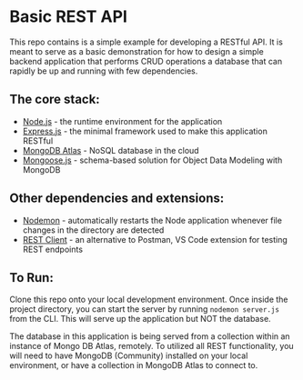 # Basic REST API

This repo contains is a simple example for developing a RESTful API. It is meant to serve as a basic demonstration for how to design a simple backend application that performs CRUD operations a database that can rapidly be up and running with few dependencies.

## The core stack:
- [Node.js](https://nodejs.org/en/) - the runtime environment for the application
- [Express.js](https://expressjs.com) - the minimal framework used to make this application RESTful
- [MongoDB Atlas](https://www.mongodb.com/cloud/atlas) - NoSQL database in the cloud
- [Mongoose.js](https://mongoosejs.com) - schema-based solution for Object Data Modeling with MongoDB

## Other dependencies and extensions:
- [Nodemon](https://nodemon.io) - automatically restarts the Node application whenever file changes in the directory are detected
- [REST Client](https://github.com/Huachao/vscode-restclient) - an alternative to Postman, VS Code extension for testing REST endpoints

## To Run:

Clone this repo onto your local development environment. Once inside the project directory, you can start the server by running `nodemon server.js` from the CLI. This will serve up the application but NOT the database. 

The database in this application is being served from a collection within an instance of Mongo DB Atlas, remotely. To utilized all REST functionality, you will need to have MongoDB (Community) installed on your local environment, or have a collection in MongoDB Atlas to connect to.
